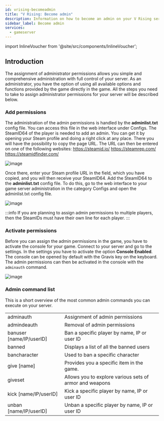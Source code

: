 ```yaml
---
id: vrising-becomeadmin
title: "V Rising: Become admin"
description: Information on how to become an admin on your V Rising server at ZAP-Hosting - ZAP-Hosting.com documentation
sidebar_label: Become admin
services:
  - gameserver
---
```


import InlineVoucher from '@site/src/components/InlineVoucher';

## Introduction
The assignment of administrator permissions allows you simple and comprehensive administration with full control of your server. As an administrator, you have the option of using all available options and functions provided by the game directly in the game. All the steps you need to take to assign administrator permissions for your server will be described below. 
<InlineVoucher />

### Add permissions

The administration of the admin permissions is handled by the **adminlist.txt** config file. You can access this file in the web interface under Configs. The SteamID64 of the player is needed to add an admin. You can get it by opening your Steam profile and doing a right click at any place. There you will have the possibility to copy the page URL. The URL can then be entered on one of the following websites: https://steamid.io/ https://steamrep.com/ https://steamidfinder.com/ 

![image](https://user-images.githubusercontent.com/26007280/190596090-43982c79-be63-43ae-8191-0c1616b7253e.png)

Once there, enter your Steam profile URL in the field, which you have copied, and you will then receive your SteamID64. Add the SteamID64 to the **adminlist.txt** config file. To do this, go to the web interface to your game server administration in the category Configs and open the adminlist.txt config file. 

![image](https://user-images.githubusercontent.com/26007280/190596127-d35f62f3-ef68-4d3d-b1fe-d0cbb3522276.png)

:::info
If you are planning to assign admin permissions to multiple players, then the SteamIDs must have their own line for each player. 
:::

### Activate permissions

Before you can assign the admin permissions in the game, you have to activate the console for your game. Connect to your server and go to the settings. In the settings you have to activate the option **Console Enabled**. The console can be opened by default with the Gravis key on the keyboard. The admin permissions can then be activated in the console with the `adminauth` command. 

![image](https://user-images.githubusercontent.com/26007280/190596168-424a0e6b-bfb0-4f01-90ad-78c52151ba92.png)


### Admin command list

This is a short overview of the most common admin commands you can execute on your server. 

|                          |                                                         |
| ------------------------ | ------------------------------------------------------- |
| adminauth                | Assignment of admin permissions                         |
| admindeauth              | Removal of admin permissions                            |
| banuser [name/IP/userID] | Ban a specific player by name, IP or user ID            |
| banned                   | Displays a list of all the banned users                 |
| bancharacter             | Used to ban a specific character                        |
| give [name]              | Provides you a specific item in the game.               |
| giveset                  | Allows you to explore various sets of armor and weapons |
| kick [name/IP/userID]    | Kick a specific player by name, IP or user ID           |
| unban [name/IP/userID]   | Unban a specific player by name, IP or user ID          |
